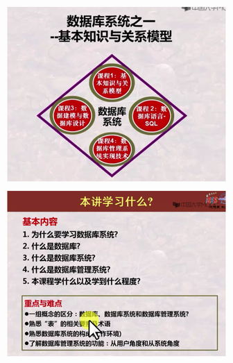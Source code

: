 ![image-20201207222510765](101本讲学习什么.assets/image-20201207222510765.png)

![image-20201207222538277](101本讲学习什么.assets/image-20201207222538277.png)